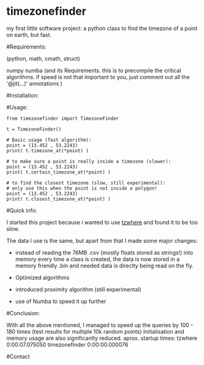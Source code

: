 timezonefinder
====

my first little software project: a python class to find the timezone of a point on earth, but fast.


#Requirements:

(python, math, cmath, struct)

numpy 
numba  (and its Requirements. this is to precompile the critical algorithms. if speed is not that important to you, just comment out all the '@jit(...)' annotations )



#Installation:




#Usage:


	from timezonefinder import TimezoneFinder
	
	t = TimezoneFinder()
	
	# Basic usage (fast algorithm):
	point = (13.452 , 53.2243)
	print( t.timezone_at(*point) )
	
	# to make sure a point is really inside a timezone (slower):
	point = (13.452 , 53.2243)
	print( t.certain_timezone_at(*point) )
	
	# to find the closest timezone (slow, still experimental):
	# only use this when the point is not inside a polygon!
	point = (13.452 , 53.2243)
	print( t.closest_timezone_at(*point) )







#Quick info:

I started this project because i wanted to use [tzwhere](https://github.com/mattbornski/tzwhere) and found it to be too slow.

The data I use is the same, but apart from that I made some major changes:

  - instead of reading the 76MB .csv (mostly floats stored as strings!) into memory every time a class is created, the data is now stored in a memory friendly .bin and needed data is direclty being read on the fly.
  
  - Optimized algorithms
  
  - introduced proximity algorithm (still experimental)
  
  - use of Numba to speed it up further
  
  
#Conclusion:

With all the above mentioned, I managed to speed up the queries by 100 - 180 times (test results for multiple 10k random points)
Initialisation and memory usage are also significanlty reduced.
aprox. startup times: tzwhere 0:00:07.075050  timezonefinder 0:00:00.000076


#Contact

